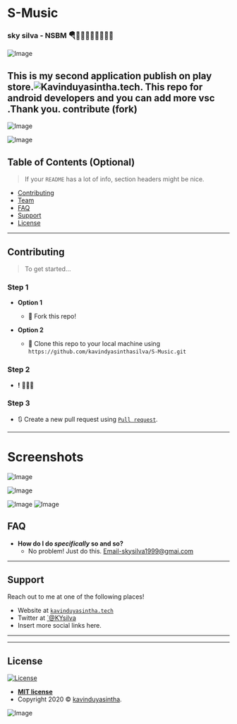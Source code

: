 # S-Music

### sky silva - NSBM 🪂👨🏾‍🎓👨🏽‍💻🤘🏻

![Image](https://github.com/kavindyasinthasilva/S-Music/blob/master/ss/dUntitled-1.png)

This is my second application publish on play store.![Kavinduyasintha.tech](http://www.kavinduyasintha.tech/).
This repo for android developers and you can add more vsc .Thank you. contribute  (fork)
---
![Image](https://github.com/kavindyasinthasilva/S-Music/blob/master/ss/20200725_232612.gif)

![Image](https://github.com/kavindyasinthasilva/S-Music/blob/master/ss/sjh.jpg)

## Table of Contents (Optional)

> If your `README` has a lot of info, section headers might be nice.

- [Contributing](#contributing)
- [Team](#team)
- [FAQ](#faq)
- [Support](#support)
- [License](#license)


---


## Contributing

> To get started...

### Step 1

- **Option 1**
    - 🍴 Fork this repo!

- **Option 2**
    - 👯 Clone this repo to your local machine using `https://github.com/kavindyasinthasilva/S-Music.git`

### Step 2

- **!** 🔨🔨🔨

### Step 3

- 🔃 Create a new pull request using <a href="https://github.com/kavindyasinthasilva/S-Music.git" target="_blank">`Pull request`</a>.

---


# Screenshots

![Image](https://github.com/kavindyasinthasilva/S-Music/blob/master/ss/ss/Screenshot_20200630-194123_Sky%20Player.jpg)

![Image](https://github.com/kavindyasinthasilva/S-Music/blob/master/ss/ss/Screenshot_20200630-194144_Sky%20Player.jpg)

![Image](https://github.com/kavindyasinthasilva/S-Music/blob/master/ss/ss/Screenshot_20200630-194208_Sky%20Player.jpg)
![Image](https://github.com/kavindyasinthasilva/S-Music/blob/master/ss/ssky.jpg)

## FAQ

- **How do I do *specifically* so and so?**
    - No problem! Just do this.
    Email-skysilva1999@gmai.com

---

## Support

Reach out to me at one of the following places!

- Website at <a href="http://www.kavinduyasintha.tech/" target="_blank">`kavinduyasintha.tech`</a>
- Twitter at <a href="" target="_blank">`@KYsilva</a>
- Insert more social links here.

---


---

## License

[![License](http://img.shields.io/:license-mit-blue.svg?style=flat-square)](http://badges.mit-license.org)

- **[MIT license]()**
- Copyright 2020 © <a href="http://kavinduyasintha.tech" target="_blank">kavinduyasintha</a>.




![Image](https://github.com/kavindyasinthasilva/S-Music/blob/master/ss/google-play-badge.png)


